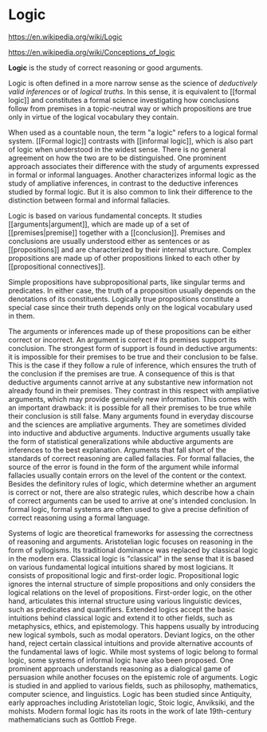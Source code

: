# Logic

https://en.wikipedia.org/wiki/Logic

https://en.wikipedia.org/wiki/Conceptions_of_logic

**Logic** is the study of correct reasoning or good arguments.

Logic is often defined in a more narrow sense as the science of *deductively valid inferences* or of *logical truths*. In this sense, it is equivalent to [[formal logic]] and constitutes a formal science investigating how conclusions follow from premises in a topic-neutral way or which propositions are true only in virtue of the logical vocabulary they contain.

When used as a countable noun, the term "a logic" refers to a logical formal system. [[Formal logic]] contrasts with [[informal logic]], which is also part of logic when understood in the widest sense. There is no general agreement on how the two are to be distinguished. One prominent approach associates their difference with the study of arguments expressed in formal or informal languages. Another characterizes informal logic as the study of ampliative inferences, in contrast to the deductive inferences studied by formal logic. But it is also common to link their difference to the distinction between formal and informal fallacies.

Logic is based on various fundamental concepts. It studies [[arguments|argument]], which are made up of a set of [[premises|premise]] together with a [[conclusion]]. Premises and conclusions are usually understood either as sentences or as [[propositions]] and are characterized by their internal structure. Complex propositions are made up of other propositions linked to each other by [[propositional connectives]].

Simple propositions have subpropositional parts, like singular terms and predicates. In either case, the truth of a proposition usually depends on the denotations of its constituents. Logically true propositions constitute a special case since their truth depends only on the logical vocabulary used in them.

The arguments or inferences made up of these propositions can be either correct or incorrect. An argument is correct if its premises support its conclusion. The strongest form of support is found in deductive arguments: it is impossible for their premises to be true and their conclusion to be false. This is the case if they follow a rule of inference, which ensures the truth of the conclusion if the premises are true. A consequence of this is that deductive arguments cannot arrive at any substantive new information not already found in their premises. They contrast in this respect with ampliative arguments, which may provide genuinely new information. This comes with an important drawback: it is possible for all their premises to be true while their conclusion is still false. Many arguments found in everyday discourse and the sciences are ampliative arguments. They are sometimes divided into inductive and abductive arguments. Inductive arguments usually take the form of statistical generalizations while abductive arguments are inferences to the best explanation. Arguments that fall short of the standards of correct reasoning are called fallacies. For formal fallacies, the source of the error is found in the form of the argument while informal fallacies usually contain errors on the level of the content or the context. Besides the definitory rules of logic, which determine whether an argument is correct or not, there are also strategic rules, which describe how a chain of correct arguments can be used to arrive at one's intended conclusion. In formal logic, formal systems are often used to give a precise definition of correct reasoning using a formal language.

Systems of logic are theoretical frameworks for assessing the correctness of reasoning and arguments. Aristotelian logic focuses on reasoning in the form of syllogisms. Its traditional dominance was replaced by classical logic in the modern era. Classical logic is "classical" in the sense that it is based on various fundamental logical intuitions shared by most logicians. It consists of propositional logic and first-order logic. Propositional logic ignores the internal structure of simple propositions and only considers the logical relations on the level of propositions. First-order logic, on the other hand, articulates this internal structure using various linguistic devices, such as predicates and quantifiers. Extended logics accept the basic intuitions behind classical logic and extend it to other fields, such as metaphysics, ethics, and epistemology. This happens usually by introducing new logical symbols, such as modal operators. Deviant logics, on the other hand, reject certain classical intuitions and provide alternative accounts of the fundamental laws of logic. While most systems of logic belong to formal logic, some systems of informal logic have also been proposed. One prominent approach understands reasoning as a dialogical game of persuasion while another focuses on the epistemic role of arguments. Logic is studied in and applied to various fields, such as philosophy, mathematics, computer science, and linguistics. Logic has been studied since Antiquity, early approaches including Aristotelian logic, Stoic logic, Anviksiki, and the mohists. Modern formal logic has its roots in the work of late 19th-century mathematicians such as Gottlob Frege.
